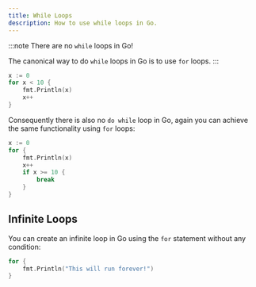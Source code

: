 ```yaml
---
title: While Loops
description: How to use while loops in Go.
---
```


:::note
There are no `while` loops in Go!

The canonical way to do `while` loops in Go is to use `for` loops.
:::

```go title="while.go"
x := 0
for x < 10 {
    fmt.Println(x)
    x++
}
```

Consequently there is also no `do while` loop in Go, again you can achieve the same functionality using `for` loops:

```go title="do_while.go"
x := 0
for {
    fmt.Println(x)
    x++
    if x >= 10 {
        break
    }
}
```

## Infinite Loops

You can create an infinite loop in Go using the `for` statement without any condition:

```go title="infinite_loop.go"
for {
    fmt.Println("This will run forever!")
}
```
